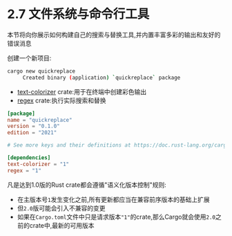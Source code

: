 # 2.7 文件系统与命令行工具

本节将向你展示如何构建自己的搜索与替换工具,并内置丰富多彩的输出和友好的错误消息

创建一个新项目:

```bash
cargo new quickreplace
     Created binary (application) `quickreplace` package
```

- [text-colorizer](https://crates.io/crates/text-colorizer) crate:用于在终端中创建彩色输出
- [regex](https://crates.io/crates/regex) crate:执行实际搜索和替换

```toml
[package]
name = "quickreplace"
version = "0.1.0"
edition = "2021"

# See more keys and their definitions at https://doc.rust-lang.org/cargo/reference/manifest.html

[dependencies]
text-colorizer = "1"
regex = "1"
```

凡是达到1.0版的Rust crate都会遵循"语义化版本控制"规则:

- 在主版本号`1`发生变化之前,所有更新都应当在兼容前序版本的基础上扩展
- 但`2.0`版可能会引入不兼容的变更
- 如果在`Cargo.toml`文件中只是请求版本`"1"`的crate,那么Cargo就会使用`2.0`之前的crate中,最新的可用版本